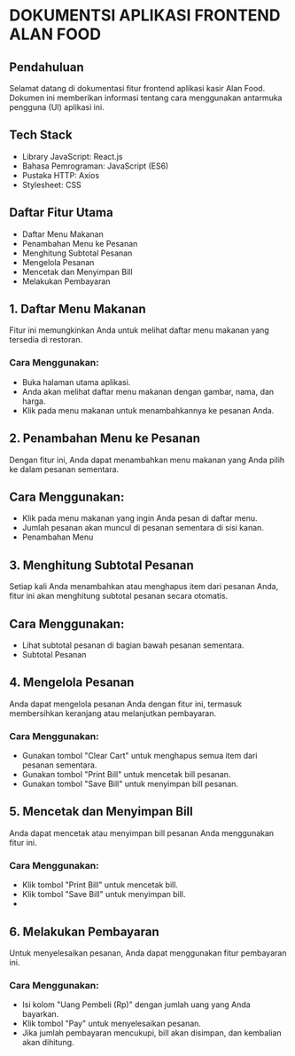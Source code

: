 # DOKUMENTSI APLIKASI FRONTEND ALAN FOOD
## Pendahuluan
Selamat datang di dokumentasi fitur frontend aplikasi kasir Alan Food.  Dokumen ini memberikan informasi tentang cara menggunakan antarmuka pengguna (UI) aplikasi ini.

## Tech Stack
- Library JavaScript: React.js
- Bahasa Pemrograman: JavaScript (ES6)
- Pustaka HTTP: Axios
- Stylesheet: CSS 

## Daftar Fitur Utama
- Daftar Menu Makanan
- Penambahan Menu ke Pesanan
- Menghitung Subtotal Pesanan
- Mengelola Pesanan
- Mencetak dan Menyimpan Bill
- Melakukan Pembayaran
  
## 1. Daftar Menu Makanan
Fitur ini memungkinkan Anda untuk melihat daftar menu makanan yang tersedia di restoran.

### Cara Menggunakan:
- Buka halaman utama aplikasi.
- Anda akan melihat daftar menu makanan dengan gambar, nama, dan harga.
- Klik pada menu makanan untuk menambahkannya ke pesanan Anda.

## 2. Penambahan Menu ke Pesanan
Dengan fitur ini, Anda dapat menambahkan menu makanan yang Anda pilih ke dalam pesanan sementara.

## Cara Menggunakan:
- Klik pada menu makanan yang ingin Anda pesan di daftar menu.
- Jumlah pesanan akan muncul di pesanan sementara di sisi kanan.
- Penambahan Menu

## 3. Menghitung Subtotal Pesanan
Setiap kali Anda menambahkan atau menghapus item dari pesanan Anda, fitur ini akan menghitung subtotal pesanan secara otomatis.

## Cara Menggunakan:
- Lihat subtotal pesanan di bagian bawah pesanan sementara.
- Subtotal Pesanan

## 4. Mengelola Pesanan
Anda dapat mengelola pesanan Anda dengan fitur ini, termasuk membersihkan keranjang atau melanjutkan pembayaran.

### Cara Menggunakan:
- Gunakan tombol "Clear Cart" untuk menghapus semua item dari pesanan sementara.
- Gunakan tombol "Print Bill" untuk mencetak bill pesanan.
- Gunakan tombol "Save Bill" untuk menyimpan bill pesanan.

## 5. Mencetak dan Menyimpan Bill
Anda dapat mencetak atau menyimpan bill pesanan Anda menggunakan fitur ini.

### Cara Menggunakan:
- Klik tombol "Print Bill" untuk mencetak bill.
- Klik tombol "Save Bill" untuk menyimpan bill.
- 
## 6. Melakukan Pembayaran
Untuk menyelesaikan pesanan, Anda dapat menggunakan fitur pembayaran ini.

### Cara Menggunakan:
- Isi kolom "Uang Pembeli (Rp)" dengan jumlah uang yang Anda bayarkan.
- Klik tombol "Pay" untuk menyelesaikan pesanan.
- Jika jumlah pembayaran mencukupi, bill akan disimpan, dan kembalian akan dihitung.
